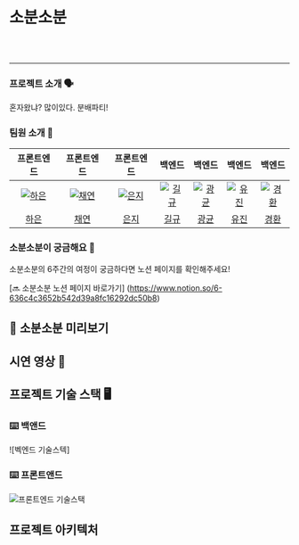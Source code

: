 # 소분소분
<p align="center"><img src=""></p>
<br>

* * *


### 프로젝트 소개 🗣️
혼자왔냐? 많이있다. 분배파티! 
<br>

### 팀원 소개 👥
<table>
  <thead>
    <tr>
      <th align="center">프론트엔드</th>
      <th align="center">프론트엔드</th>
      <th align="center">프론트엔드</th>
      <th align="center">백엔드</th>
      <th align="center">백엔드</th>
      <th align="center">백엔드</th>
      <th align="center">백엔드</th>
    </tr>
  </thead>
  <tbody>
<tr>
<td align="center"><a target="_blank" rel="noopener noreferrer nofollow" href="https://github.com/project-team-six/FE/assets/134919218/4a5dfb76-9166-43b1-a935-c9cd12d11338"><img src="https://github.com/project-team-six/FE/assets/134919218/4a5dfb76-9166-43b1-a935-c9cd12d11338" alt="하은" style="max-width: 100%;"></a></td>
<td align="center"><a target="_blank" rel="noopener noreferrer nofollow" href="https://github.com/project-team-six/FE/assets/96226559/9ea6f568-63ab-4135-8669-8d67d1d7edea"><img src="https://github.com/project-team-six/FE/assets/96226559/9ea6f568-63ab-4135-8669-8d67d1d7edea" alt="채연" style="max-width: 100%;"></a></td>
<td align="center"><a target="_blank" rel="noopener noreferrer nofollow" href="https://github.com/project-team-six/FE/assets/130561236/6c1829e6-5ee8-4919-bde9-96e0bebb54c0"><img src="https://github.com/project-team-six/FE/assets/130561236/6c1829e6-5ee8-4919-bde9-96e0bebb54c0" alt="은지" style="max-width: 100%; height: auto;"></a></td>
<td align="center"><a target="_blank" rel="noopener noreferrer nofollow" href="https://github.com/project-team-six/FE/assets/134919218/690ba250-3b91-4336-b76e-e95187c1770d"><img src="https://github.com/project-team-six/FE/assets/134919218/690ba250-3b91-4336-b76e-e95187c1770d" alt="길규" style="max-width: 100%;"></a></td>
<td align="center"><a target="_blank" rel="noopener noreferrer nofollow" href="https://github.com/project-team-six/FE/assets/134919218/9fe71598-138c-49a9-b54b-bf9b5eda6c24"><img src="https://github.com/project-team-six/FE/assets/134919218/9fe71598-138c-49a9-b54b-bf9b5eda6c24" alt="광균" style="max-width: 100%;"></a></td>
<td align="center"><a target="_blank" rel="noopener noreferrer nofollow" href="https://github.com/project-team-six/FE/assets/134919218/469e1c97-cd37-4440-a456-c53f08c02df3"><img src="https://github.com/project-team-six/FE/assets/134919218/469e1c97-cd37-4440-a456-c53f08c02df3" alt="유진" style="max-width: 100%;"></a></td>
<td align="center"><a target="_blank" rel="noopener noreferrer nofollow" href="https://github.com/project-team-six/FE/assets/96226559/f2412fc8-5a0e-4213-9d45-156a721c68cf"><img src="https://github.com/project-team-six/FE/assets/96226559/f2412fc8-5a0e-4213-9d45-156a721c68cf" alt="경환" style="max-width: 100%;"></a></td>
</tr>
<tr>
<td align="center"><a href="https://github.com/haniStudy">하은</a></td>
<td align="center"><a href="https://github.com/richeeee128">채연</a></td>
<td align="center"><a href="https://github.com/hotcream3904">은지</a></td>
<td align="center"><a href="https://github.com/gilgyujeong">길규</a></td>
<td align="center"><a href="https://github.com/kwangkyunkim">광균</a></td>
<td align="center"><a href="https://github.com/kkamjjing-i">유진</a></td>
<td align="center"><a href="https://github.com/cubeninggen">경환</a></td>
</tr>
</tbody>
</table>

### 소분소분이 궁금해요 🔎

소분소분의 6주간의 여정이 궁금하다면 노션 페이지를 확인해주세요!

[🔜 소분소분 노션 페이지 바로가기] (https://www.notion.so/6-636c4c3652b542d39a8fc16292dc50b8)<br>

## :eyes: 소분소분 미리보기


## 시연 영상 🎥


## 프로젝트 기술 스택 🖥️

### ⌨️ 백앤드
![벡엔드 기술스텍]


### ⌨️ 프론트앤드
![프론트엔드 기술스택](https://github.com/project-team-six/FE/assets/96226559/79a6f748-77e9-44e6-aa20-0fcb29ddf348)

## 프로젝트 아키텍처
<p align="center"><img src=""></p>